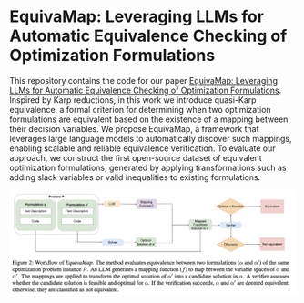 # EquivaMap: Leveraging LLMs for Automatic Equivalence Checking of Optimization Formulations

This repository contains the code for our paper [EquivaMap: Leveraging LLMs for Automatic Equivalence Checking of Optimization Formulations](). Inspired by Karp reductions, in this work we introduce quasi-Karp equivalence, a formal criterion for determining when two optimization formulations are equivalent based on the existence of a mapping between their decision variables. We propose EquivaMap, a framework that leverages large language models to automatically discover such mappings, enabling scalable and reliable equivalence verification. To evaluate our approach, we construct the first open-source dataset of equivalent optimization formulations, generated by applying transformations such as adding slack variables or valid inequalities to existing formulations. 

![Example Image](workflow.png)
